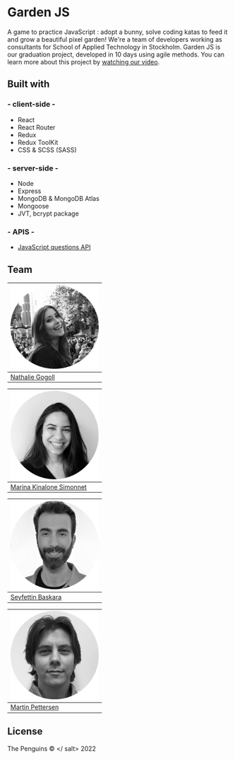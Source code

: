 # Garden JS
A game to practice JavaScript : adopt a bunny, solve coding katas to feed it and grow a beautiful pixel garden!
We're a team of developers working as consultants for School of Applied Technology in Stockholm. Garden JS is our graduation project, developed in 10 days using agile methods.
You can learn more about this project by [watching our video](https://youtu.be/sewPXu_Uvvw).
## Built with 

### - client-side -
- React
- React Router
- Redux
- Redux ToolKit
- CSS & SCSS (SASS)
  
### - server-side -
- Node
- Express
- MongoDB & MongoDB Atlas
- Mongoose
- JVT, bcrypt package
### - APIS -
- [JavaScript questions API](https://github.com/hnbnh/javascript-questions-api)

## Team

[<img src="./client/src/resources/developers/nathaliegogoll.png" width="200">](https://github.com/nathaliegogoll) |
---|
[Nathalie Gogoll](https://github.com/nathaliegogolle) |

[<img src="./client/src/resources/developers/marinakinalone.png" width="200">](https://github.com/marinakinalone) |
---|
[Marina Kinalone Simonnet](https://github.com/marinakinalone) |


[<img src="./client/src/resources/developers/Seyfettin.png" width="200">](https://github.com/SeyfBaskara) |
---|
[Seyfettin Baskara](https://github.com/SeyfBaskara) |

[<img src="./client/src/resources/developers/martin.png" width="200">](https://github.com/MartinPettersen) |
---|
[Martin Pettersen](https://github.com/MartinPettersen) |

## License

The Penguins © </ salt> 2022

